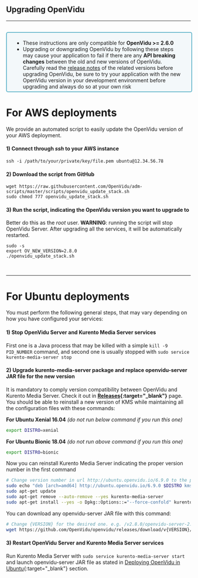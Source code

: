 <h2 id="section-title">Upgrading OpenVidu</h2>
<hr>

<div style="
    display: table;
    border: 2px solid #0088aa9e;
    border-radius: 5px;
    width: 100%;
    margin-top: 30px;
    margin-bottom: 25px;
    padding: 5px 0 5px 0;
    background-color: rgba(0, 136, 170, 0.04);"><div style="display: table-cell; vertical-align: middle">
    <i class="icon ion-android-alert" style="
    font-size: 50px;
    color: #0088aa;
    display: inline-block;
    padding-left: 25%;
"></i></div>
<div style="
    vertical-align: middle;
    display: table-cell;
    padding-left: 20px;
    padding-right: 20px;
    ">
    <ul style="margin-bottom: 0">
        <li style="color: #1c1c1c">These instructions are only compatible for <strong>OpenVidu >= 2.6.0</strong></li>
        <li style="color: #1c1c1c">Upgrading or downgrading OpenVidu by following these steps may cause your application to fail if there are any <strong>API breaking changes</strong> between the old and new versions of OpenVidu. Carefully read the <a href="/docs/releases/" target="_blank">release notes</a> of the related versions before upgrading OpenVidu, be sure to try your application with the new OpenVidu version in your development environment before upgrading and always do so at your own risk</li>
    </ul>
</div>
</div>

# For AWS deployments

We provide an automated script to easily update the OpenVidu version of your AWS deployment.

#### 1) Connect through *ssh* to your AWS instance

```console
ssh -i /path/to/your/private/key/file.pem ubuntu@12.34.56.78
```

#### 2) Download the script from GitHub

```console
wget https://raw.githubusercontent.com/OpenVidu/adm-scripts/master/scripts/openvidu_update_stack.sh
sudo chmod 777 openvidu_update_stack.sh
```

#### 3) Run the script, indicating the OpenVidu version you want to upgrade to

Better do this as the *root* user. **WARNING**: running the script will stop OpenVidu Server. After upgrading all the services, it will be automatically restarted.

```console
sudo -s
export OV_NEW_VERSION=2.8.0
./openvidu_update_stack.sh
```

<br>

---

# For Ubuntu deployments

You must perform the following general steps, that may vary depending on how you have configured your services:

#### 1) Stop OpenVidu Server and Kurento Media Server services

First one is a Java process that may be killed with a simple `kill -9 PID_NUMBER` command, and second one is usually stopped with `sudo service kurento-media-server stop`

#### 2) Upgrade kurento-media-server package and replace openvidu-server JAR file for the new version

It is mandatory to comply version compatibility between OpenVidu and Kurento Media Server. Check it out in **[Releases](/releases){:target="_blank"}** page.
You should be able to reinstall a new version of KMS while maintaining all the configuration files with these commands:

**For Ubuntu Xenial 16.04**  *(do not run below command if you run this one)*

```bash
export DISTRO=xenial
```

**For Ubuntu Bionic 18.04**  *(do not run above command if you run this one)*

```bash
export DISTRO=bionic
```

Now you can reinstall Kurento Media Server indicating the proper version number in the first command

```bash
# Change version number in url http://ubuntu.openvidu.io/6.9.0 to the proper one depending on OpenVidu version
sudo echo "deb [arch=amd64] http://ubuntu.openvidu.io/6.9.0 $DISTRO kms6" | sudo tee /etc/apt/sources.list.d/kurento.list
sudo apt-get update
sudo apt-get remove --auto-remove --yes kurento-media-server
sudo apt-get install --yes -o Dpkg::Options::="--force-confold" kurento-media-server
```

You can download any openvidu-server JAR file with this command:

```bash
# Change {VERSION} for the desired one. e.g. /v2.8.0/openvidu-server-2.8.0.jar
wget https://github.com/OpenVidu/openvidu/releases/download/v{VERSION}/openvidu-server-{VERSION}.jar
```

#### 3) Restart OpenVidu Server and Kurento Media Server services

Run Kurento Media Server with `sudo service kurento-media-server start` and launch openvidu-server JAR file as stated in [Deploying OpenVidu in Ubuntu](/deployment/deploying-ubuntu/#8-init-openvidu-server-jar-executable){:target="_blank"} section.

<br><br>